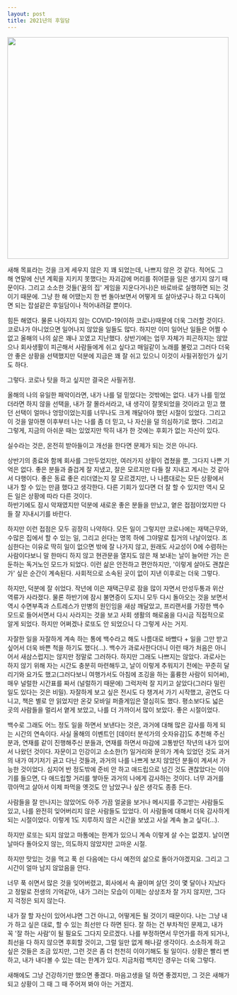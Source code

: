 ```yaml
---
layout: post
title: 2021년의 후일담
---
```


<img src="https://cojette.files.wordpress.com/2021/12/img_1881.jpg" width="500"/>


새해 목표라는 것을 크게 세우지 않은 지 꽤 되었는데, 나쁘지 않은 것 같다. 적어도 그 해 연말에 신년 계획을 지키지 못했다는 자괴감에 머리를 쥐어뜯을 일은 생기지 않기 때문이다. 그리고 소소한 것들('꿈의 집' 게임을 지운다거나)은 바로바로 실행하면 되는 것이기 때문에.  그냥 한 해 어땠는지 한 번 돌아보면서 어떻게 또 살아냈구나 하고 다독이면 되는 잡설같은 후일담이나 적어내려갈 뿐이다. 

힘든 해였다. 물론 나아지지 않는 COVID-19(이하 코로나)때문에 더욱 그러할 것이다. 코로나가 아니었으면 일어나지 않았을 일들도 많다. 하지만 이미 일어난 일들은 어쩔 수 없고 올해의 나의 삶은 꽤나 꼬였고 지난했다. 상반기에는 업무 자체가 피곤하지는 않았으나 회사생활이 피곤해서 사람들에게 쉬고 싶다고 매일같이 노래를 불렀고 그러다 더욱 안 좋은 상황을 선택했지만 덕분에 지금은 꽤 잘 쉬고 있으니 이것이 사필귀정인가 싶기도 하다.

그렇다. 코로나 탓을 하고 싶지만 결국은 사필귀정.

올해의 나의 유일한 패악이라면, 내가 나를 덜 믿었다는 것밖에는 없다. 내가 나를 믿었더라면 하지 않을 선택을, 내가 잘 몰라서라고, 내 생각이 잘못되었을 것이라고 믿고 했던 선택이 얼마나 엉망이었는지를 너무나도 크게 깨달아야 했던 시절이 있었다. 그리고 이 것을 알아챈 이후부터 나는 나를 좀 더 믿고, 나 자신을 덜 의심하기로 했다. 그리고 그렇게, 지금의 아쉬운 때는 있었지만 딱히 내가 한 것에는 후회가 없는 자신이 있다.

실수라는 것은, 온전히 받아들이고 개선을 한다면 문제가 되는 것은 아니다.

상반기의 종료와 함께 회사를 그만두었지만, 여러가지 상황이 겹쳤을 뿐, 그다지 나쁜 기억은 없다. 좋은 분들과 즐겁게 잘 지냈고, 잘은 모르지만 다들 잘 지내고 계시는 것 같아서 다행이다. 좋은 동료 좋은 리더였는지 잘 모르겠지만, 나 나름대로는 모든 상황에서 내가 할 수 있는 만큼 했다고 생각한다. 다른 기회가 있다면 더 잘 할 수 있지만 역시 모든 일은 상황에 따라 다른 것이다.\
하반기에도 잠시 악재였지만 덕분에 새로운 좋은 분들을 만났고, 옅은 접점이었지만 다들 잘 지내시기를 바란다.

하지만 이런 접점은 모두 굉장히 나약하다. 모든 일이 그렇지만 코로나에는 재택근무와, 수많은 집에서 할 수 있는 일, 그리고 쉰다는 명목 하에 그야말로 칩거의 나날이었다. 조심한다는 이유로 딱히 일이 없으면 밖에 잘 나가지 않고, 원래도 사교성이 0에 수렴하는 사람이다보니 말 한마디 하지 않고 현관문을 열지도 않은 채 보내는 날이 늘어만 가는 은둔하는 독거노인 모드가 되었다. 이런 삶은 안전하고 편안하지만, '이렇게 살아도 괜찮은가' 싶은 순간이 계속된다. 사회적으로 소속된 곳이 없이 지낸 이후로는 더욱 그렇다.

하지만, 덕분에 잘 쉬었다. 작년에 이은 재택근무로 잠을 많이 자면서 만성두통과 위산 역류가 사라졌다. 물론 하반기에 잠시 불면증이 도지니 모두 다시 돌아오는 것을 보면서 역시 수면부족과 스트레스가 만병의 원인임을 새삼 깨달았고, 프리랜서를 가장한 백수 모드로 들어서면서 다시 사라지는 것을 보고 사회 생활의 해로움을 다시금 직접적으로 알게 되었다. 하지만 어쩌겠나 로또도 안 되었으니 다 그렇게 사는 거지.

자잘한 일을 자잘하게 계속 하는 통에 백수라고 해도 나름대로 바빴다 + 일을 그만 받고 싶어서 더욱 바쁜 척을 하기도 했다(...). 백수가 과로사한다더니 이런 때가 처음은 아니어서 새삼스럽지는 않지만 정말로 그러하다. 하지만 그래도 나쁘지는 않았다. 과로사는 하지 않기 위해 자는 시간도 충분히 마련해두고, 날이 이렇게 추워지기 전에는 꾸준히 달리기와 요가도 했고(그러다보니 여행가서도 아침에 조깅을 하는 훌륭한 사람이 되어써), 매우 널럴한 시간표를 짜서 (널럴하기 때문에) 그럭저럭 잘 지키고 살았다(그러다 밀린 일도 있다는 것은 비밀). 자잘하게 보고 싶은 전시도 다 챙겨서 가기 시작했고, 공연도 다니고, 책은 별로 안 읽었지만 온갖 모바일 퍼즐게임은 열심히도 했다. 평소보다도 넓은 곳의 사람들을 멀리서 옅게 보았고, 나를 더 가까이서 많이 보았다. 좋은 시절이었다.

백수로 그래도 어느 정도 일을 하면서 보낸다는 것은, 과거에 대해 많은 감사를 하게 되는 시간의 연속이다. 사실 올해의 이벤트인 [데이터 분석가의 숫자유감]도 추천해 주신 분과, 연재를 같이 진행해주신 분들과, 연재를 하면서 마감에 고통받던 작년의 내가 있어서 나왔던 것이다. 자문이고 인강이고 소소한(?) 일거리와 문의가 계속 있었던 것도 과거의 내가 여기저기 긁고 다닌 것들과, 과거의 나를 나쁘게 보지 않았던 분들이 계셔서 가능한 것이었다. 심지어 반 정도밖에 준비 안 하고 애드립으로 넘긴 것도 괜찮았다는 이야기를 들으면, 다 애드립할 거리를 쌓아둔 과거의 나에게 감사하는 것이다. 너무 과거를 깎아먹고 살아서 이제 파먹을 옛것도 안 남았구나 싶은 생각도 종종 든다. 

사람들을 잘 만나지는 않았어도 아주 가끔 얼굴을 보거나 메시지를 주고받는 사람들도 있고, 나를 완전히 잊어버리지 않은 사람들도 있었다. 이 사람들에 대해서 더욱 감사하게 되는 시절이었다. 이렇게 1도 지루하지 않은 시간을 보냈고 사실 계속 놀고 싶다(...).

하지만 로또는 되지 않았고 마통에는 한계가 있으니 계속 이렇게 살 수는 없겠지. 날이면 날마다 돌아오지 않는, 의도하지 않았지만 고마운 시절.

하지만 맛있는 것을 먹고 푹 쉰 다음에는 다시 예전의 삶으로 돌아가야겠지요. 그리고 그 시간이 얼마 남지 않았음을 안다.

너무 푹 쉬면서 많은 것을 잊어버렸고, 회사에서 속 끓이며 살던 것이 몇 달이나 지났다고 정말로 전생의 기억같아, 내가 그러는 모습이 이제는 상상조차 잘 가지 않지만, 그다지 걱정은 되지 않는다.

내가 잘 할 자신이 있어서냐면 그건 아니고, 어떻게든 될 것이기 때문이다. 나는 그냥 내가 하고 싶은 대로, 할 수 있는 최선만 다 하면 된다. 잘 하는 건 부차적인 문제고, 내가 꼭 '잘 하는 사람'이 될 필요도 그다지 모르겠다. 나를 부정하면서 무언가를 하게 되거나, 최선을 다 하지 않으면 후회할 것이고, 그럴 일만 없게 해나갈 생각이다. 소소하게 하고 싶은 것들은 조금 있지만, 그런 것은 좀 더 천천히 이야기해도 될 일이다. 상황은 빨리 변하고, 내가 내다볼 수 있는 데는 한계가 있다. 지금처럼 백지인 경우는 더욱 그렇다.

새해에도 그냥 건강하기만 했으면 좋겠다. 마음고생을 덜 하면 좋겠지만, 그 것은 새해가 되고 상황이 그 때 그 때 주어져 봐야 아는 거겠지.
